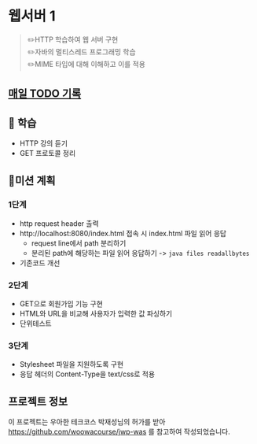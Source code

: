 # 웹서버 1
> ✏️HTTP 학습하여 웹 서버 구현   
> ✏️자바의 멀티스레드 프로그래밍 학습   
> ✏️MIME 타입에 대해 이해하고 이를 적용

## [매일 TODO 기록](https://github.com/jaea-kim/be-java-was/wiki/TODO)

## 📝 학습
* HTTP 강의 듣기
* GET 프로토콜 정리


## 📌미션 계획
### 1단계
* http request header 출력 
* http://localhost:8080/index.html 접속 시 index.html 파일 읽어 응답
  * request line에서 path 분리하기
  * 분리된 path에 해당하는 파일 읽어 응답하기 -> `java files readallbytes` 
* 기존코드 개선

### 2단계
* GET으로 회원가입 기능 구현
* HTML와 URL을 비교해 사용자가 입력한 값 파싱하기 
* 단위테스트 

### 3단계
* Stylesheet 파일을 지원하도록 구현
* 응답 헤더의 Content-Type을 text/css로 적용

## 프로젝트 정보 

이 프로젝트는 우아한 테크코스 박재성님의 허가를 받아 https://github.com/woowacourse/jwp-was 
를 참고하여 작성되었습니다.
